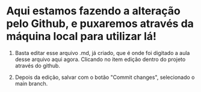 # Aqui estamos fazendo a alteração pelo Github, e puxaremos através da máquina local para utilizar lá!

1. Basta editar esse arquivo .md, já criado, que é onde foi digitado a aula desse arquivo aqui agora. Clicando no item edição dentro do projeto através do github.

2. Depois da edição, salvar com o botão "Commit changes", selecionado o main branch.
